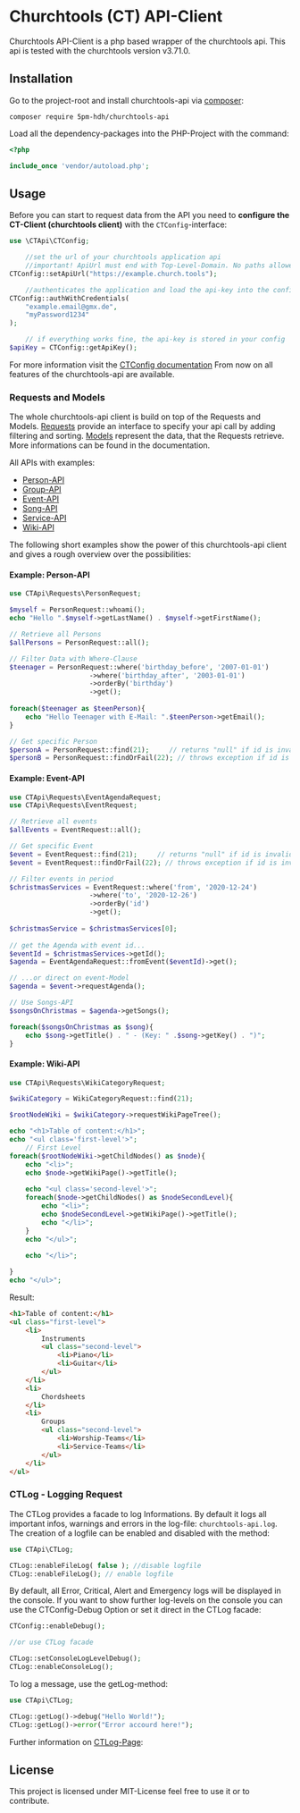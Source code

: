 # Churchtools (CT) API-Client

Churchtools API-Client is a php based wrapper of the churchtools api. This api is tested with the churchtools version
v3.71.0.

## Installation

Go to the project-root and install churchtools-api via [composer](https://getcomposer.org/):

```
composer require 5pm-hdh/churchtools-api
```

Load all the dependency-packages into the PHP-Project with the command:

```php
<?php

include_once 'vendor/autoload.php';
```

## Usage

Before you can start to request data from the API you need to **configure the CT-Client (churchtools client)** with
the `CTConfig`-interface:

```php
use \CTApi\CTConfig;

    //set the url of your churchtools application api
    //important! ApiUrl must end with Top-Level-Domain. No paths allowed!
CTConfig::setApiUrl("https://example.church.tools");

    //authenticates the application and load the api-key into the config
CTConfig::authWithCredentials(
    "example.email@gmx.de",
    "myPassword1234"
);

    // if everything works fine, the api-key is stored in your config
$apiKey = CTConfig::getApiKey();
```

For more information visit the [CTConfig documentation](/docs/CTConfig.md)
From now on all features of the churchtools-api are available.

### Requests and Models

The whole churchtools-api client is build on top of the Requests and Models. [Requests](/docs/Requests.md) provide an
interface to specify your api call by adding filtering and sorting. [Models](/docs/Models.md) represent the data, that
the Requests retrieve. More informations can be found in the documentation.

All APIs with examples:
* [Person-API](/docs/PersonAPI.md)
* [Group-API](/docs/GroupAPI.md)
* [Event-API](/docs/EventAPI.md)
* [Song-API](/docs/SongAPI.md)
* [Service-API](/docs/ServiceAPI.md)
* [Wiki-API](/docs/WikiAPI.md)


The following short examples show the power of this churchtools-api client and gives a rough overview over the possibilities:

#### Example: Person-API

```php
use CTApi\Requests\PersonRequest;

$myself = PersonRequest::whoami();
echo "Hello ".$myself->getLastName() . $myself->getFirstName();

// Retrieve all Persons
$allPersons = PersonRequest::all();

// Filter Data with Where-Clause
$teenager = PersonRequest::where('birthday_before', '2007-01-01')
                    ->where('birthday_after', '2003-01-01')
                    ->orderBy('birthday')
                    ->get();
                    
foreach($teenager as $teenPerson){
    echo "Hello Teenager with E-Mail: ".$teenPerson->getEmail();
}

// Get specific Person
$personA = PersonRequest::find(21);     // returns "null" if id is invalid
$personB = PersonRequest::findOrFail(22); // throws exception if id is invalid
```

#### Example: Event-API

```php
use CTApi\Requests\EventAgendaRequest;
use CTApi\Requests\EventRequest;

// Retrieve all events
$allEvents = EventRequest::all();

// Get specific Event
$event = EventRequest::find(21);     // returns "null" if id is invalid
$event = EventRequest::findOrFail(22); // throws exception if id is invalid

// Filter events in period
$christmasServices = EventRequest::where('from', '2020-12-24')
                    ->where('to', '2020-12-26')
                    ->orderBy('id')
                    ->get();
  
$christmasService = $christmasServices[0];
  
// get the Agenda with event id...
$eventId = $christmasServices->getId();
$agenda = EventAgendaRequest::fromEvent($eventId)->get();

// ...or direct on event-Model
$agenda = $event->requestAgenda();

// Use Songs-API
$songsOnChristmas = $agenda->getSongs();

foreach($songsOnChristmas as $song){
    echo $song->getTitle() . " - (Key: " .$song->getKey() . ")";
}
```

#### Example: Wiki-API

```php
use CTApi\Requests\WikiCategoryRequest;

$wikiCategory = WikiCategoryRequest::find(21);

$rootNodeWiki = $wikiCategory->requestWikiPageTree();

echo "<h1>Table of content:</h1>";
echo "<ul class='first-level'>";
    // First Level
foreach($rootNodeWiki->getChildNodes() as $node){
    echo "<li>";
    echo $node->getWikiPage()->getTitle();
    
    echo "<ul class='second-level'>";
    foreach($node->getChildNodes() as $nodeSecondLevel){
        echo "<li>";
        echo $nodeSecondLevel->getWikiPage()->getTitle();
        echo "</li>";
    }   
    echo "</ul>";
    
    echo "</li>";

}
echo "</ul>";
```

Result:

```html
<h1>Table of content:</h1>
<ul class="first-level">
    <li>
        Instruments
        <ul class="second-level">
            <li>Piano</li>
            <li>Guitar</li>
        </ul>
    </li>
    <li>
        Chordsheets
    </li>
    <li>
        Groups
        <ul class="second-level">
            <li>Worship-Teams</li>
            <li>Service-Teams</li>
        </ul>
    </li>
</ul>
```

### CTLog - Logging Request

The CTLog provides a facade to log Informations. By default it logs all important infos, warnings and errors in the
log-file: `churchtools-api.log`. The creation of a logfile can be enabled and disabled with the method:

```php
use CTApi\CTLog;

CTLog::enableFileLog( false ); //disable logfile
CTLog::enableFileLog(); // enable logfile
```

By default, all Error, Critical, Alert and Emergency logs will be displayed in the console. If you want to show further
log-levels on the console you can use the CTConfig-Debug Option or set it direct in the CTLog facade:

```php 
CTConfig::enableDebug();

//or use CTLog facade

CTLog::setConsoleLogLevelDebug();
CTLog::enableConsoleLog();
```

To log a message, use the getLog-method:

```php
use CTApi\CTLog;

CTLog::getLog()->debug("Hello World!");
CTLog::getLog()->error("Error accourd here!");
```

Further information on [CTLog-Page](/docs/CTLog.md):

## License

This project is licensed under MIT-License feel free to use it or to contribute.